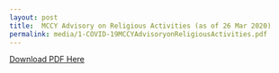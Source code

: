 ```yaml
---
layout: post
title:  MCCY Advisory on Religious Activities (as of 26 Mar 2020)
permalink: media/1-COVID-19MCCYAdvisoryonReligiousActivities.pdf
---
```


[Download PDF Here](/media/1-COVID-19MCCYAdvisoryonReligiousActivities.pdf)
